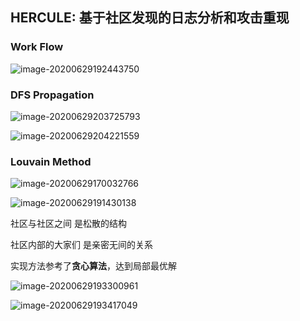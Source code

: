 ## HERCULE: 基于社区发现的日志分析和攻击重现

### Work Flow

![image-20200629192443750](https://picturefac.oss-cn-hangzhou.aliyuncs.com/img/20200629192443.png)

### DFS Propagation

![image-20200629203725793](https://picturefac.oss-cn-hangzhou.aliyuncs.com/img/20200629203725.png)

![image-20200629204221559](https://picturefac.oss-cn-hangzhou.aliyuncs.com/img/20200629204221.png)

### Louvain Method

![image-20200629170032766](https://picturefac.oss-cn-hangzhou.aliyuncs.com/img/20200629170316.png)

![image-20200629191430138](https://picturefac.oss-cn-hangzhou.aliyuncs.com/img/20200629191430.png)

社区与社区之间 是松散的结构

社区内部的大家们 是亲密无间的关系

实现方法参考了**贪心算法**，达到局部最优解

![image-20200629193300961](https://picturefac.oss-cn-hangzhou.aliyuncs.com/img/20200629193301.png)

![image-20200629193417049](https://picturefac.oss-cn-hangzhou.aliyuncs.com/img/20200629193417.png)